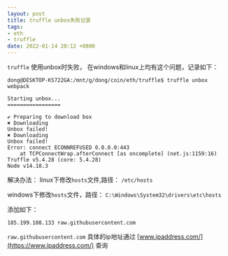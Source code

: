 ```yaml
---
layout: post
title: truffle unbox失败记录
tags: 
- eth
- truffle
date: 2022-01-14 20:12 +0800
---
```


`truffle` 使用unbox时失败， 在windows和linux上均有这个问题，记录如下：

```shell
dong@DESKTOP-KS722GA:/mnt/g/dong/coin/eth/truffle$ truffle unbox webpack

Starting unbox...
=================

✔ Preparing to download box
✖ Downloading
Unbox failed!
✖ Downloading
Unbox failed!
Error: connect ECONNREFUSED 0.0.0.0:443
    at TCPConnectWrap.afterConnect [as oncomplete] (net.js:1159:16)
Truffle v5.4.28 (core: 5.4.28)
Node v14.18.3

```

解决办法：
linux下修改`hosts`文件,路径： `/etc/hosts`

windows下修改`hosts`文件，路径： `C:\Windows\System32\drivers\etc\hosts`

添加如下：
```shell
185.199.108.133 raw.githubusercontent.com
```
`raw.githubusercontent.com` 具体的ip地址通过 [www.ipaddress.com/](https://www.ipaddress.com/) 查询




